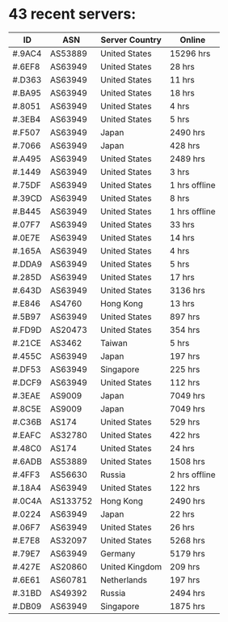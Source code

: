 # 43 recent servers:

| ID | ASN | Server Country | Online |
| ------ | ------ | ------ | ------ |
| #.9AC4 | AS53889 | United States | 15296 hrs |
| #.6EF8 | AS63949 | United States | 28 hrs |
| #.D363 | AS63949 | United States | 11 hrs |
| #.BA95 | AS63949 | United States | 18 hrs |
| #.8051 | AS63949 | United States | 4 hrs |
| #.3EB4 | AS63949 | United States | 5 hrs |
| #.F507 | AS63949 | Japan | 2490 hrs |
| #.7066 | AS63949 | Japan | 428 hrs |
| #.A495 | AS63949 | United States | 2489 hrs |
| #.1449 | AS63949 | United States | 3 hrs |
| #.75DF | AS63949 | United States | 1 hrs offline |
| #.39CD | AS63949 | United States | 8 hrs |
| #.B445 | AS63949 | United States | 1 hrs offline |
| #.07F7 | AS63949 | United States | 33 hrs |
| #.0E7E | AS63949 | United States | 14 hrs |
| #.165A | AS63949 | United States | 4 hrs |
| #.DDA9 | AS63949 | United States | 5 hrs |
| #.285D | AS63949 | United States | 17 hrs |
| #.643D | AS63949 | United States | 3136 hrs |
| #.E846 | AS4760 | Hong Kong | 13 hrs |
| #.5B97 | AS63949 | United States | 897 hrs |
| #.FD9D | AS20473 | United States | 354 hrs |
| #.21CE | AS3462 | Taiwan | 5 hrs |
| #.455C | AS63949 | Japan | 197 hrs |
| #.DF53 | AS63949 | Singapore | 225 hrs |
| #.DCF9 | AS63949 | United States | 112 hrs |
| #.3EAE | AS9009 | Japan | 7049 hrs |
| #.8C5E | AS9009 | Japan | 7049 hrs |
| #.C36B | AS174 | United States | 529 hrs |
| #.EAFC | AS32780 | United States | 422 hrs |
| #.48C0 | AS174 | United States | 24 hrs |
| #.6ADB | AS53889 | United States | 1508 hrs |
| #.4FF3 | AS56630 | Russia | 2 hrs offline |
| #.18A4 | AS63949 | United States | 122 hrs |
| #.0C4A | AS133752 | Hong Kong | 2490 hrs |
| #.0224 | AS63949 | Japan | 22 hrs |
| #.06F7 | AS63949 | United States | 26 hrs |
| #.E7E8 | AS32097 | United States | 5268 hrs |
| #.79E7 | AS63949 | Germany | 5179 hrs |
| #.427E | AS20860 | United Kingdom | 209 hrs |
| #.6E61 | AS60781 | Netherlands | 197 hrs |
| #.31BD | AS49392 | Russia | 2494 hrs |
| #.DB09 | AS63949 | Singapore | 1875 hrs |

